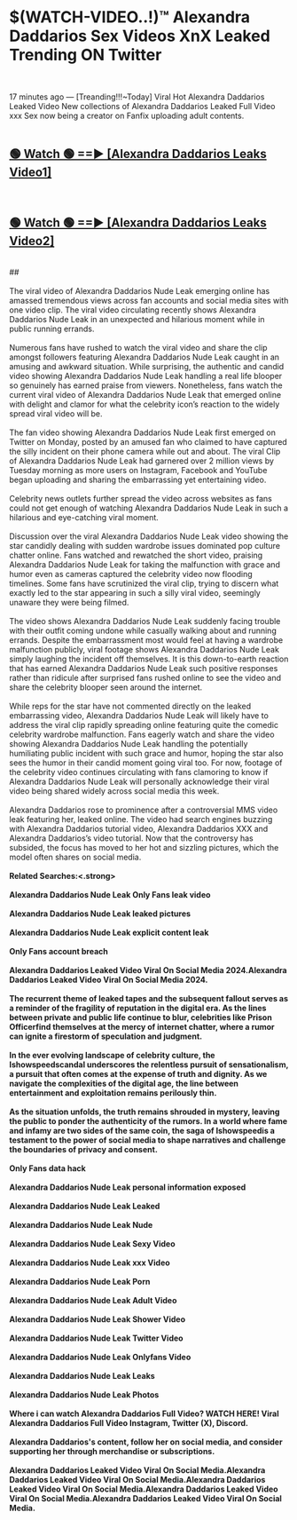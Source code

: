 # $(WATCH-VIDEO..!)™ Alexandra Daddarios Sex Videos XnX Leaked Trending ON Twitter<br>
<br>

17 minutes ago — [Treanding!!!~Today] Viral Hot Alexandra Daddarios Leaked Video New collections of Alexandra Daddarios Leaked Full Video xxx Sex now being a creator on Fanfix uploading adult contents.
<br>
 <br>

##  <a href="https://best2vid.blogspot.com?title=Alexandra_Daddarios">🟢 Watch 🟢 ==► [Alexandra Daddarios Leaks Video1]</a><br>
  <br>

##  <a href="https://best2vid.blogspot.com?title=Alexandra_Daddarios">🟢 Watch 🟢 ==► [Alexandra Daddarios Leaks Video2]</a><br>
  <br>
  ##
  <br>
  <br>
The viral video of Alexandra Daddarios Nude Leak emerging online has amassed tremendous views across fan accounts and social media sites with one video clip. The viral video circulating recently shows Alexandra Daddarios Nude Leak in an unexpected and hilarious moment while in public running errands.
<br><br>
Numerous fans have rushed to watch the viral video and share the clip amongst followers featuring Alexandra Daddarios Nude Leak caught in an amusing and awkward situation. While surprising, the authentic and candid video showing Alexandra Daddarios Nude Leak handling a real life blooper so genuinely has earned praise from viewers. Nonetheless, fans watch the current viral video of Alexandra Daddarios Nude Leak that emerged online with delight and clamor for what the celebrity icon’s reaction to the widely spread viral video will be.
<br><br>
The fan video showing Alexandra Daddarios Nude Leak first emerged on Twitter on Monday, posted by an amused fan who claimed to have captured the silly incident on their phone camera while out and about. The viral Clip of Alexandra Daddarios Nude Leak had garnered over 2 million views by Tuesday morning as more users on Instagram, Facebook and YouTube began uploading and sharing the embarrassing yet entertaining video.
<br><br>
Celebrity news outlets further spread the video across websites as fans could not get enough of watching Alexandra Daddarios Nude Leak in such a hilarious and eye-catching viral moment.
<br><br>
Discussion over the viral Alexandra Daddarios Nude Leak video showing the star candidly dealing with sudden wardrobe issues dominated pop culture chatter online. Fans watched and rewatched the short video, praising Alexandra Daddarios Nude Leak for taking the malfunction with grace and humor even as cameras captured the celebrity video now flooding timelines. Some fans have scrutinized the viral clip, trying to discern what exactly led to the star appearing in such a silly viral video, seemingly unaware they were being filmed.
<br><br>
The video shows Alexandra Daddarios Nude Leak suddenly facing trouble with their outfit coming undone while casually walking about and running errands. Despite the embarrassment most would feel at having a wardrobe malfunction publicly, viral footage shows Alexandra Daddarios Nude Leak simply laughing the incident off themselves. It is this down-to-earth reaction that has earned Alexandra Daddarios Nude Leak such positive responses rather than ridicule after surprised fans rushed online to see the video and share the celebrity blooper seen around the internet.
<br><br>
While reps for the star have not commented directly on the leaked embarrassing video, Alexandra Daddarios Nude Leak will likely have to address the viral clip rapidly spreading online featuring quite the comedic celebrity wardrobe malfunction. Fans eagerly watch and share the video showing Alexandra Daddarios Nude Leak handling the potentially humiliating public incident with such grace and humor, hoping the star also sees the humor in their candid moment going viral too. For now, footage of the celebrity video continues circulating with fans clamoring to know if Alexandra Daddarios Nude Leak will personally acknowledge their viral video being shared widely across social media this week.
<br><br>
Alexandra Daddarios rose to prominence after a controversial MMS video leak featuring her, leaked online. The video had search engines buzzing with Alexandra Daddarios tutorial video, Alexandra Daddarios XXX and Alexandra Daddarios’s video tutorial. Now that the controversy has subsided, the focus has moved to her hot and sizzling pictures, which the model often shares on social media.
<br><br>
<strong>Related Searches:<.strong>
<br><br>
Alexandra Daddarios Nude Leak Only Fans leak video
<br><br>
Alexandra Daddarios Nude Leak leaked pictures
<br><br>
Alexandra Daddarios Nude Leak explicit content leak
<br><br>
Only Fans account breach
<br><br>
Alexandra Daddarios Leaked Video Viral On Social Media 2024.Alexandra Daddarios Leaked Video Viral On Social Media 2024.
<br><br>
The recurrent theme of leaked tapes and the subsequent fallout serves as a reminder of the fragility of reputation in the digital era. As the lines between private and public life continue to blur, celebrities like Prison Officerfind themselves at the mercy of internet chatter, where a rumor can ignite a firestorm of speculation and judgment.
<br><br>
In the ever evolving landscape of celebrity culture, the Ishowspeedscandal underscores the relentless pursuit of sensationalism, a pursuit that often comes at the expense of truth and dignity. As we navigate the complexities of the digital age, the line between entertainment and exploitation remains perilously thin.
<br><br>
As the situation unfolds, the truth remains shrouded in mystery, leaving the public to ponder the authenticity of the rumors. In a world where fame and infamy are two sides of the same coin, the saga of Ishowspeedis a testament to the power of social media to shape narratives and challenge the boundaries of privacy and consent.
<br><br>
Only Fans data hack
<br><br>
Alexandra Daddarios Nude Leak personal information exposed
<br><br>
Alexandra Daddarios Nude Leak Leaked
<br><br>
Alexandra Daddarios Nude Leak Nude
<br><br>
Alexandra Daddarios Nude Leak Sexy Video
<br><br>
Alexandra Daddarios Nude Leak xxx Video
<br><br>
Alexandra Daddarios Nude Leak Porn
<br><br>
Alexandra Daddarios Nude Leak Adult Video
<br><br>
Alexandra Daddarios Nude Leak Shower Video
<br><br>
Alexandra Daddarios Nude Leak Twitter Video
<br><br>
Alexandra Daddarios Nude Leak Onlyfans Video
<br><br>
Alexandra Daddarios Nude Leak Leaks
<br><br>
Alexandra Daddarios Nude Leak Photos
<br><br>
Where i can watch Alexandra Daddarios Full Video? WATCH HERE! Viral Alexandra Daddarios Full Video Instagram, Twitter (X), Discord.
<br><br>
Alexandra Daddarios's content, follow her on social media, and consider supporting her through merchandise or subscriptions.
<br><br>
Alexandra Daddarios Leaked Video Viral On Social Media.Alexandra Daddarios Leaked Video Viral On Social Media.Alexandra Daddarios Leaked Video Viral On Social Media.Alexandra Daddarios Leaked Video Viral On Social Media.Alexandra Daddarios Leaked Video Viral On Social Media.